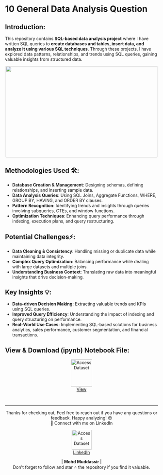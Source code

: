 # 10 General Data Analysis Question

## Introduction: 
This repository contains **SQL-based data analysis project** where I have written SQL queries to **create databases and tables, insert data, and analyze it using various SQL techniques**. Through these projects, I have explored data patterns, relationships, and trends using SQL queries, gaining valuable insights from structured data.


<div align="center">
    <img src="https://media.licdn.com/dms/image/D4E12AQGasm2RHShsnA/article-cover_image-shrink_600_2000/0/1681097763151?e=2147483647&v=beta&t=7ssrfeCrpKZ1QVMgEt19SHAhVS0QBbLovWxSp-nm5sU" width="500px" height="300px">
</div> 

## Methodologies Used 🛠️:
- **Database Creation & Management**: Designing schemas, defining relationships, and inserting sample data.
- **Data Analysis Queries**: Using SQL Joins, Aggregate Functions, WHERE, GROUP BY, HAVING, and ORDER BY clauses.
- **Pattern Recognition**: Identifying trends and insights through queries involving subqueries, CTEs, and window functions.
- **Optimization Techniques**: Enhancing query performance through indexing, execution plans, and query restructuring.

## Potential Challenges⚡:
- **Data Cleaning & Consistency**: Handling missing or duplicate data while maintaining data integrity.
- **Complex Query Optimization**: Balancing performance while dealing with large datasets and multiple joins.
- **Understanding Business Context**: Translating raw data into meaningful insights that drive decision-making.

## Key Insights 💡:
- **Data-driven Decision Making**: Extracting valuable trends and KPIs using SQL queries.
- **Improved Query Efficiency**: Understanding the impact of indexing and query structuring on performance.
- **Real-World Use Cases**: Implementing SQL-based solutions for business analytics, sales performance, customer segmentation, and financial transactions.
  
## View & Download (ipynb) Notebook File:

<p align="center">
    <a href="https://github.com/mohd-muddassir99/SQL-Projects/blob/d524230396a3dde1b3cd3be6e59c226889936648/10%20General%20Data%20Analysis%20Question/10%20questions%20by%20sir.sql">
        <img src="https://miro.medium.com/v2/resize:fit:900/0*hM4PQP9yoePYv-RB.png" width="70px" height="90px" alt="Access Dataset"><br>
        View
    </a>
</p> <br>

---

<div align="center">
Thanks for checking out, Feel free to reach out if you have any questions or feedback. Happy analyzing! 😊<br>
 🔗 Connect with me on LinkedIn 
 
  <p align="center">
    <a href="https://www.linkedin.com/in/mohd-muddassir99/">
        <img src="https://upload.wikimedia.org/wikipedia/commons/thumb/c/ca/LinkedIn_logo_initials.png/640px-LinkedIn_logo_initials.png" width="65px" alt="Access Dataset"><br>
        LinkedIn
    </a>

   | **Mohd Muddassir** | </a> <br>
Don't forget to follow and star ⭐ the repository if you find it valuable.
</div>
